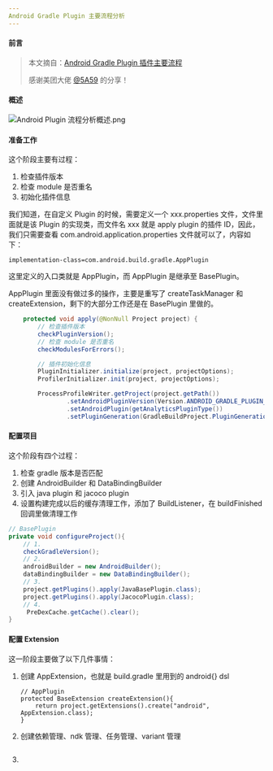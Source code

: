 ```yaml
---
Android Gradle Plugin 主要流程分析
---
```


#### 前言

> 本文摘自：[Android Gradle Plugin 插件主要流程](https://github.com/5A59/android-training/blob/master/gradle/android_gradle_plugin-%E4%B8%BB%E8%A6%81%E6%B5%81%E7%A8%8B%E5%88%86%E6%9E%90.md)
>
> 感谢美团大佬 [@5A59](https://github.com/5A59) 的分享！

#### 概述

![Android Plugin 流程分析概述.png](https://i.loli.net/2019/08/14/Ubpnexm3cK5yOPW.png)

#### 准备工作

这个阶段主要有过程：

1. 检查插件版本
2. 检查 module 是否重名
3. 初始化插件信息

我们知道，在自定义 Plugin 的时候，需要定义一个 xxx.properties 文件，文件里面就是该 Plugin 的实现类，而文件名 xxx 就是 apply plugin 的插件 ID，因此，我们只需要查看 com.android.application.properties 文件就可以了，内容如下：

```
implementation-class=com.android.build.gradle.AppPlugin
```

这里定义的入口类就是 AppPlugin，而 AppPlugin 是继承至 BasePlugin。

AppPlugin 里面没有做过多的操作，主要是重写了 createTaskManager 和 createExtension，剩下的大部分工作还是在 BasePlugin 里做的。

```java
    protected void apply(@NonNull Project project) {
		// 检查插件版本
        checkPluginVersion();
        // 检查 module 是否重名
        checkModulesForErrors();

		// 插件初始化信息
        PluginInitializer.initialize(project, projectOptions);
        ProfilerInitializer.init(project, projectOptions);

        ProcessProfileWriter.getProject(project.getPath())
                .setAndroidPluginVersion(Version.ANDROID_GRADLE_PLUGIN_VERSION)
                .setAndroidPlugin(getAnalyticsPluginType())
                .setPluginGeneration(GradleBuildProject.PluginGeneration.FIRST);
```

#### 配置项目

这个阶段有四个过程：

1. 检查 gradle 版本是否匹配
2. 创建 AndroidBuilder 和 DataBindingBuilder
3. 引入 java plugin 和 jacoco plugin
4. 设置构建完成以后的缓存清理工作，添加了 BuildListener，在 buildFinished 回调里做清理工作

```java
// BasePlugin
private void configureProject(){
	// 1.
    checkGradleVersion();
    // 2.
    androidBuilder = new AndroidBuilder();
    dataBindingBuilder = new DataBindingBuilder();
    // 3.
    project.getPlugins().apply(JavaBasePlugin.class);
    project.getPlugins().apply(JacocoPlugin.class);
    // 4.
     PreDexCache.getCache().clear();
}
```

#### 配置 Extension

这一阶段主要做了以下几件事情：

1. 创建 AppExtension，也就是 build.gradle 里用到的 android{} dsl

   ```
   // AppPlugin
   protected BaseExtension createExtension(){
       return project.getExtensions().create("android", AppExtension.class);
   }
   ```

2. 创建依赖管理、ndk 管理、任务管理、variant 管理

   ```
   
   ```

   

3. 